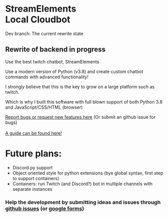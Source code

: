 <h1>StreamElements<br>Local Cloudbot</h1>
<p>Dev branch: The current rewrite state</p>
<h2>Rewrite of backend in progress</h2>
<p>Use the best twitch chatbot, StreamElements</p>
<p>Use a modern version of Python (v3.8) and create custom chatbot commands with advanced functionality!</p>
<p>I strongly believe that this is the key to grow on a large platform such as twitch.</p>
<p>Which is why I built this software with full blown support of both Python 3.8 and JavaScript/CSS/HTML (browser)</p>
<a href="https://docs.google.com/forms/d/e/1FAIpQLSel31nfkr8DGn4FCKxDJq4LMhD8kdtH9XyxsB4rz5YfzU91fQ/viewform?usp=sf_link">Report bugs or request new features here</a> (Or submit an github issue for bugs)
<br><br>
<a href="https://github.com/Yazaar/StreamElements-Local-Cloudbot/wiki">A guide can be found here!</a>

<h1>Future plans:</h1>
<ul>
  <li>Discord.py support</li>
  <li>Object oriented style for python extensions (bye global syntax, first step to support containers)</li>
  <li>Containers: run Twitch (and Discord?) bot in multiple channels with separate instances</li>
</ul>
<h3>Help the development by submitting ideas and issues through <a href="https://github.com/Yazaar/StreamElements-Local-Cloudbot/issues">github issues</a> (or <a href="https://docs.google.com/forms/d/e/1FAIpQLSel31nfkr8DGn4FCKxDJq4LMhD8kdtH9XyxsB4rz5YfzU91fQ/viewform?usp=sf_link">google forms</a>)</h3>
